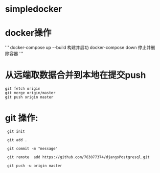 # simpledocker
# docker操作
'''
    docker-compose up --build 构建并启功
    docker-compose down 停止并删除容器
'''

# 从远端取数据合并到本地在提交push
    git fetch origin
    git merge origin/master
    git push origin master

# git 操作:

     git init

     git add . 

     git commit -m "message" 

     git remote  add https://github.com/763077374/djangoPostgresql.git

     git push -u origin master
